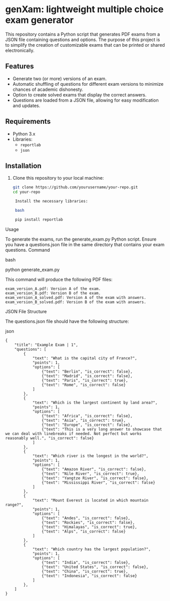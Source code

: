 # genXam: lightweight multiple choice exam generator

This repository contains a Python script that generates PDF exams from a JSON file containing questions and options. The purpose of this project is to simplify the creation of customizable exams that can be printed or shared electronically.

## Features

- Generate two (or more) versions of an exam.
- Automatic shuffling of questions for different exam versions to minimize chances of academic dishonesty.
- Option to create solved exams that display the correct answers.
- Questions are loaded from a JSON file, allowing for easy modification and updates.

## Requirements

- Python 3.x
- Libraries:
  - `reportlab`
  - `json`

## Installation

1. Clone this repository to your local machine:
   ```bash
   git clone https://github.com/yourusername/your-repo.git
   cd your-repo

    Install the necessary libraries:

    bash

    pip install reportlab

Usage

To generate the exams, run the generate_exam.py Python script. Ensure you have a questions.json file in the same directory that contains your exam questions.
Command

bash

python generate_exam.py

This command will produce the following PDF files:

    exam_version_A.pdf: Version A of the exam.
    exam_version_B.pdf: Version B of the exam.
    exam_version_A_solved.pdf: Version A of the exam with answers.
    exam_version_B_solved.pdf: Version B of the exam with answers.

JSON File Structure

The questions.json file should have the following structure:

json

    {
        "title": "Example Exam | 1",
        "questions": [
            {
                "text": "What is the capital city of France?",
                "points": 1,
                "options": [
                    {"text": "Berlin", "is_correct": false},
                    {"text": "Madrid", "is_correct": false},
                    {"text": "Paris", "is_correct": true},
                    {"text": "Rome", "is_correct": false}
                ]
            },
            {
                "text": "Which is the largest continent by land area?",
                "points": 1,
                "options": [
                    {"text": "Africa", "is_correct": false},
                    {"text": "Asia", "is_correct": true},
                    {"text": "Europe", "is_correct": false},
                    {"text": "This is a very long answer to showcase that we can deal with linebreaks if needed. Not perfect but works reasonably well.", "is_correct": false}
                ]
            },
            {
                "text": "Which river is the longest in the world?",
                "points": 1,
                "options": [
                    {"text": "Amazon River", "is_correct": false},
                    {"text": "Nile River", "is_correct": true},
                    {"text": "Yangtze River", "is_correct": false},
                    {"text": "Mississippi River", "is_correct": false}
                ]
            },
            {
                "text": "Mount Everest is located in which mountain range?",
                "points": 1,
                "options": [
                    {"text": "Andes", "is_correct": false},
                    {"text": "Rockies", "is_correct": false},
                    {"text": "Himalayas", "is_correct": true},
                    {"text": "Alps", "is_correct": false}
                ]
            },
            {
                "text": "Which country has the largest population?",
                "points": 1,
                "options": [
                    {"text": "India", "is_correct": false},
                    {"text": "United States", "is_correct": false},
                    {"text": "China", "is_correct": true},
                    {"text": "Indonesia", "is_correct": false}
                ]
            },
        ]
    }
